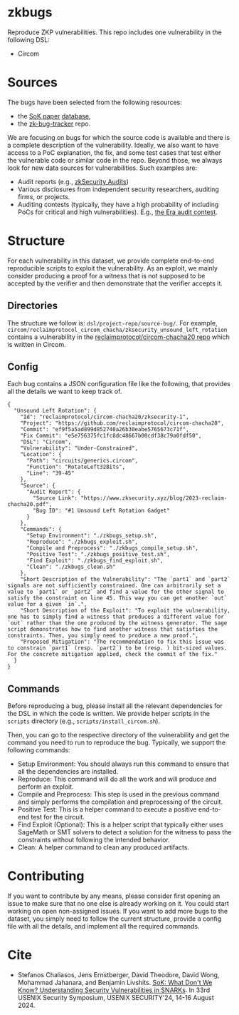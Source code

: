 # zkbugs

Reproduce ZKP vulnerabilities.
This repo includes one vulnerability in the following DSL:

* Circom

# Sources

The bugs have been selected from the following resources:

- the [SoK paper](https://arxiv.org/pdf/2402.15293) [database](https://docs.google.com/spreadsheets/d/1E97ulMufitGSKo_Dy09KYGv-aBcLPXtlN5QUpwyv66A/edit?gid=0#gid=0),
- the [zk-bug-tracker](https://github.com/0xPARC/zk-bug-tracker) repo.

We are focusing on bugs for which the source code is available and there is a complete description of the vulnerability. Ideally, we also want to have access to a PoC explanation, the fix, and some test cases that test either the vulnerable code or similar code in the repo. Beyond those, we always look for new data sources for vulnerabilities. Such examples are:

- Audit reports (e.g., [zkSecurity Audits](https://www.zksecurity.xyz/reports/))
- Various disclosures from independent security researchers, auditing firms, or projects.
- Auditing contests (typically, they have a high probability of including PoCs for critical and high vulnerabilities). E.g., [the Era audit contest](https://code4rena.com/reports/2023-10-zksync).

# Structure

For each vulnerability in this dataset, we provide complete end-to-end reproducible scripts to exploit the vulnerability.
As an exploit, we mainly consider producing a proof for a witness that is not supposed to be accepted by the verifier and then demonstrate that the verifier accepts it.

## Directories

The structure we follow is: `dsl/project-repo/source-bug/`. 
For example, `circom/reclaimprotocol_circom_chacha/zksecurity_unsound_left_rotation` contains a vulnerability in the [reclaimprotocol/circom-chacha20 repo](https://github.com/reclaimprotocol/circom-chacha20) which is written in Circom.

## Config

Each bug contains a JSON configuration file like the following, that provides all the details we want to keep track of.

```
{
  "Unsound Left Rotation": {
    "Id": "reclaimprotocol/circom-chacha20/zksecurity-1",
    "Project": "https://github.com/reclaimprotocol/circom-chacha20",
    "Commit": "ef9f5a5ad899d852740a26b30eabe5765673c71f",
    "Fix Commit": "e5e756375fc1fc8dc48667b00cdf38c79a0fdf50",
    "DSL": "Circom",
    "Vulnerability": "Under-Constrained",
    "Location": {
      "Path": "circuits/generics.circom",
      "Function": "RotateLeft32Bits",
      "Line": "39-45"
    },
    "Source": {
      "Audit Report": {
        "Source Link": "https://www.zksecurity.xyz/blog/2023-reclaim-chacha20.pdf",
        "Bug ID": "#1 Unsound Left Rotation Gadget"
      }
    },
    "Commands": {
      "Setup Environment": "./zkbugs_setup.sh",
      "Reproduce": "./zkbugs_exploit.sh",
      "Compile and Preprocess": "./zkbugs_compile_setup.sh",
      "Positive Test": "./zkbugs_positive_test.sh",
      "Find Exploit": "./zkbugs_find_exploit.sh",
      "Clean": "./zkbugs_clean.sh"
    },
    "Short Description of the Vulnerability": "The `part1` and `part2` signals are not sufficiently constrained. One can arbitrarily set a value to `part1` or `part2` and find a value for the other signal to satisfy the constraint on line 45. This way you can get another `out` value for a given `in`.",
    "Short Description of the Exploit": "To exploit the vulnerability, one has to simply find a witness that produces a different value for `out` rather than the one produced by the witness generator. The sage script demonstrates how to find another witness that satisfies the constraints. Then, you simply need to produce a new proof.",
    "Proposed Mitigation": "The recommendation to fix this issue was to constrain `part1` (resp. `part2`) to be (resp. ) bit-sized values. For the concrete mitigation applied, check the commit of the fix."
  }
}
```

## Commands

Before reproducing a bug, please install all the relevant dependencies for the DSL in which the code is written. We provide helper scripts in the `scripts` directory (e.g., `scripts/install_circom.sh`).

Then, you can go to the respective directory of the vulnerability and get the command you need to run to reproduce the bug. Typically, we support the following commands:

* Setup Environment: You should always run this command to ensure that all the dependencies are installed.
* Reproduce: This command will do all the work and will produce and perform an exploit.
* Compile and Preprocess: This step is used in the previous command and simply performs the compilation and preprocessing of the circuit.
* Positive Test: This is a helper command to execute a positive end-to-end test for the circuit.
* Find Exploit (Optional): This is a helper script that typically either uses SageMath or SMT solvers to detect a solution for the witness to pass the constraints without following the intended behavior.
* Clean: A helper command to clean any produced artifacts.

# Contributing

If you want to contribute by any means, please consider first opening an issue to make sure that no one else is already working on it. 
You could start working on open non-assigned issues.
If you want to add more bugs to the dataset, you simply need to follow the current structure, provide a config file with all the details, and implement all the required commands.

# Cite

* Stefanos Chaliasos, Jens Ernstberger, David Theodore, David Wong, Mohammad Jahanara, and Benjamin Livshits. [SoK: What Don't We Know? Understanding Security Vulnerabilities in SNARKs](https://arxiv.org/pdf/2402.15293). In 33rd USENIX Security Symposium, USENIX SECURITY'24, 14-16 August 2024.
